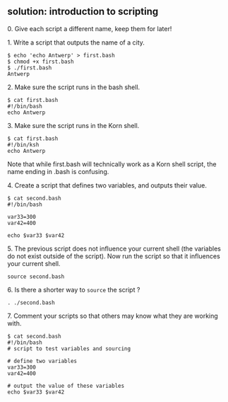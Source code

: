 ## solution: introduction to scripting

0\. Give each script a different name, keep them for later!

1\. Write a script that outputs the name of a city.

    $ echo 'echo Antwerp' > first.bash
    $ chmod +x first.bash 
    $ ./first.bash 
    Antwerp

2\. Make sure the script runs in the bash shell.

    $ cat first.bash
    #!/bin/bash
    echo Antwerp

3\. Make sure the script runs in the Korn shell.

    $ cat first.bash
    #!/bin/ksh
    echo Antwerp

Note that while first.bash will technically work as a Korn shell script,
the name ending in .bash is confusing.

4\. Create a script that defines two variables, and outputs their value.

    $ cat second.bash
    #!/bin/bash

    var33=300
    var42=400

    echo $var33 $var42

5\. The previous script does not influence your current shell (the
variables do not exist outside of the script). Now run the script so
that it influences your current shell.

    source second.bash

6\. Is there a shorter way to `source` the script ?

    . ./second.bash

7\. Comment your scripts so that others may know what they are working
with.

    $ cat second.bash
    #!/bin/bash
    # script to test variables and sourcing

    # define two variables
    var33=300
    var42=400

    # output the value of these variables
    echo $var33 $var42

